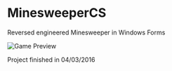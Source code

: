 # MinesweeperCS
Reversed engineered Minesweeper in Windows Forms

![Game Preview](https://imgur.com/C5VAYMr)

Project finished in 04/03/2016
